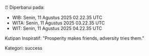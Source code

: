 ⏰ Diperbarui pada:
- WIB: Senin, 11 Agustus 2025 02.22.35 UTC
- WITA: Senin, 11 Agustus 2025 03.22.35 UTC
- WIT: Senin, 11 Agustus 2025 04.22.35 UTC

Kutipan Inspiratif:
"Prosperity makes friends, adversity tries them."


Kategori: success

